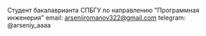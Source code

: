 Студент бакалаврианта СПБГУ по направлению "Программная инженерия"
email: arsenijromanov322@gmail.com
telegram: @arseniy_aaaa